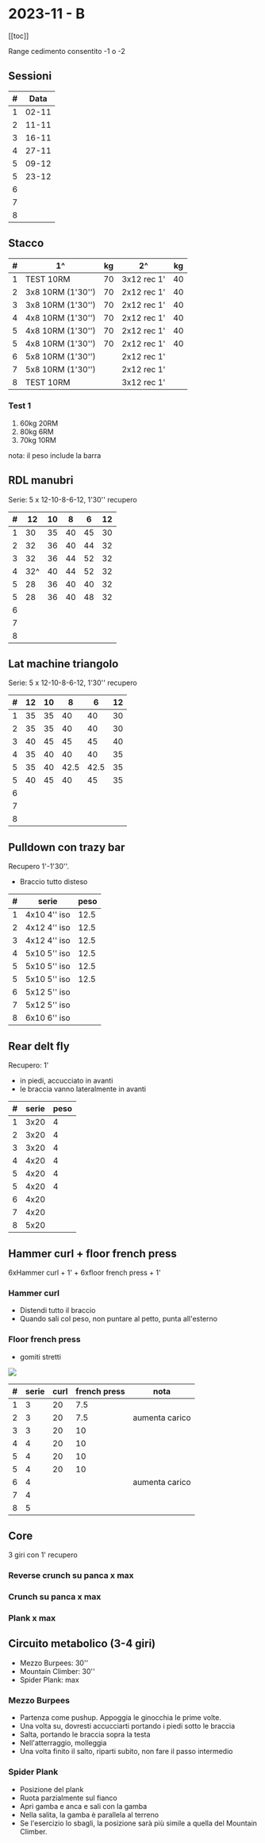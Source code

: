 # 2023-11 - B

[[toc]]

Range cedimento consentito -1 o -2

## Sessioni

| #   | Data  |
| --- | ----- |
| 1   | 02-11 |
| 2   | 11-11 |
| 3   | 16-11 |
| 4   | 27-11 |
| 5   | 09-12 |
| 5   | 23-12 |
| 6   |       |
| 7   |       |
| 8   |       |

## Stacco

| #   | 1^                | kg  | 2^          | kg  |
| --- | ----------------- | --- | ----------- | --- |
| 1   | TEST 10RM         | 70  | 3x12 rec 1' | 40  |
| 2   | 3x8 10RM (1'30'') | 70  | 2x12 rec 1' | 40  |
| 3   | 3x8 10RM (1'30'') | 70  | 2x12 rec 1' | 40  |
| 4   | 4x8 10RM (1'30'') | 70  | 2x12 rec 1' | 40  |
| 5   | 4x8 10RM (1'30'') | 70  | 2x12 rec 1' | 40  |
| 5   | 4x8 10RM (1'30'') | 70  | 2x12 rec 1' | 40  |
| 6   | 5x8 10RM (1'30'') |     | 2x12 rec 1' |     |
| 7   | 5x8 10RM (1'30'') |     | 2x12 rec 1' |     |
| 8   | TEST 10RM         |     | 3x12 rec 1' |     |

### Test 1

1. 60kg 20RM
2. 80kg 6RM
3. 70kg 10RM

nota: il peso include la barra

## RDL manubri

Serie: 5 x 12-10-8-6-12, 1'30'' recupero

| #   | 12  | 10  | 8   | 6   | 12  |
| --- | --- | --- | --- | --- | --- |
| 1   | 30  | 35  | 40  | 45  | 30  |
| 2   | 32  | 36  | 40  | 44  | 32  |
| 3   | 32  | 36  | 44  | 52  | 32  |
| 4   | 32^ | 40  | 44  | 52  | 32  |
| 5   | 28  | 36  | 40  | 40  | 32  |
| 5   | 28  | 36  | 40  | 48  | 32  |
| 6   |     |     |     |     |     |
| 7   |     |     |     |     |     |
| 8   |     |     |     |     |     |

## Lat machine triangolo

Serie: 5 x 12-10-8-6-12, 1'30'' recupero

| #   | 12  | 10  | 8    | 6    | 12  |
| --- | --- | --- | ---- | ---- | --- |
| 1   | 35  | 35  | 40   | 40   | 30  |
| 2   | 35  | 35  | 40   | 40   | 30  |
| 3   | 40  | 45  | 45   | 45   | 40  |
| 4   | 35  | 40  | 40   | 40   | 35  |
| 5   | 35  | 40  | 42.5 | 42.5 | 35  |
| 5   | 40  | 45  | 40   | 45   | 35  |
| 6   |     |     |      |      |     |
| 7   |     |     |      |      |     |
| 8   |     |     |      |      |     |

## Pulldown con trazy bar

Recupero 1'-1'30''.

- Braccio tutto disteso

| #   | serie        | peso |
| --- | ------------ | ---- |
| 1   | 4x10 4'' iso | 12.5 |
| 2   | 4x12 4'' iso | 12.5 |
| 3   | 4x12 4'' iso | 12.5 |
| 4   | 5x10 5'' iso | 12.5 |
| 5   | 5x10 5'' iso | 12.5 |
| 5   | 5x10 5'' iso | 12.5 |
| 6   | 5x12 5'' iso |      |
| 7   | 5x12 5'' iso |      |
| 8   | 6x10 6'' iso |      |

## Rear delt fly

Recupero: 1'

- in piedi, accucciato in avanti
- le braccia vanno lateralmente in avanti


| #   | serie | peso |
| --- | ----- | ---- |
| 1   | 3x20  | 4    |
| 2   | 3x20  | 4    |
| 3   | 3x20  | 4    |
| 4   | 4x20  | 4    |
| 5   | 4x20  | 4    |
| 5   | 4x20  | 4    |
| 6   | 4x20  |      |
| 7   | 4x20  |      |
| 8   | 5x20  |      |

## Hammer curl + floor french press

6xHammer curl + 1' + 6xfloor french press + 1'

### Hammer curl

- Distendi tutto il braccio
- Quando sali col peso, non puntare al petto, punta all'esterno

### Floor french press

- gomiti stretti

![](floor-french-press.jpg)

| #   | serie | curl | french press | nota           |
| --- | ----- | ---- | ------------ | -------------- |
| 1   | 3     | 20   | 7.5          |                |
| 2   | 3     | 20   | 7.5          | aumenta carico |
| 3   | 3     | 20   | 10           |                |
| 4   | 4     | 20   | 10           |                |
| 5   | 4     | 20   | 10           |                |
| 5   | 4     | 20   | 10           |                |
| 6   | 4     |      |              | aumenta carico |
| 7   | 4     |      |              |                |
| 8   | 5     |      |              |                |

## Core

3 giri con 1' recupero

### Reverse crunch su panca x max

### Crunch su panca x max

### Plank x max

## Circuito metabolico (3-4 giri)

- Mezzo Burpees: 30''
- Mountain Climber: 30''
- Spider Plank: max

### Mezzo Burpees

- Partenza come pushup. Appoggia le ginocchia le prime volte.
- Una volta su, dovresti accucciarti portando i piedi sotto le braccia
- Salta, portando le braccia sopra la testa
- Nell'atterraggio, molleggia
- Una volta finito il salto, riparti subito, non fare il passo intermedio

### Spider Plank

- Posizione del plank
- Ruota parzialmente sul fianco
- Apri gamba e anca e sali con la gamba
- Nella salita, la gamba è parallela al terreno
- Se l'esercizio lo sbagli, la posizione sarà più simile a quella del Mountain Climber.
